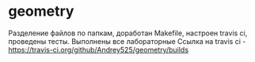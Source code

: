 # geometry
Разделение файлов по папкам, доработан Makefile, настроен travis ci, проведены тесты.
Выполнены все лабораторные
Ссылка на travis ci - https://travis-ci.org/github/Andrey525/geometry/builds
